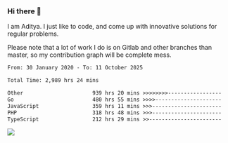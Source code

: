 ### Hi there 👋

I am Aditya. I just like to code, and come up with innovative solutions for regular problems.

Please note that a lot of work I do is on Gitlab and other branches than master, so my contribution graph will be complete mess.

<!--START_SECTION:waka-->

```txt
From: 30 January 2020 - To: 11 October 2025

Total Time: 2,989 hrs 24 mins

Other                      939 hrs 20 mins >>>>>>>>-----------------   31.42 %
Go                         480 hrs 55 mins >>>>---------------------   16.09 %
JavaScript                 359 hrs 11 mins >>>----------------------   12.02 %
PHP                        318 hrs 48 mins >>>----------------------   10.66 %
TypeScript                 212 hrs 29 mins >>-----------------------   07.11 %
```

<!--END_SECTION:waka-->

![](https://komarev.com/ghpvc/?username=BrainBuzzer)
